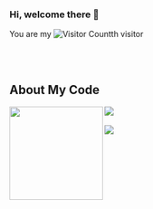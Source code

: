 ### Hi, welcome there 👋



You are my ![Visitor Count](https://profile-counter.glitch.me/weifish0/count.svg)th visitor

<br/>
<br/>


## About My Code

<div>
    <img height="165" align="left" src="https://github-readme-stats.vercel.app/api?username=weifish0&theme=tokyonight&show_icons=true" />
    <img src="https://github-readme-stats.vercel.app/api/top-langs/?username=weifish0&hide=VHDL&theme=tokyonight&langs_count=6&layout=compact" />
</div> 

<br/>  

<img src="https://github-profile-trophy.vercel.app/?username=weifish0&column=8"/>

<!-- ![](https://raw.githubusercontent.com/weifish0/weifish0/output/github-contribution-grid-snake.svg) -->



